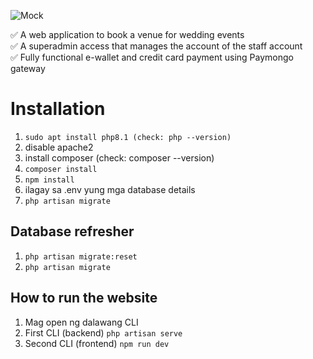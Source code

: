 ![Mock](https://github.com/RetroGhosty/Idyllic-Wedding/assets/54449218/438de10f-3e6f-4593-a22d-0563c1eb3075)

✅ A web application to book a venue for wedding events   
✅ A superadmin access that manages the account of the staff account   
✅ Fully functional e-wallet and credit card payment using Paymongo gateway   

# Installation

1. `sudo apt install php8.1 (check: php --version)`
2. disable apache2
3. install composer (check: composer --version)
4. `composer install`
5. `npm install`
6. ilagay sa .env yung mga database details
7. `php artisan migrate`

## Database refresher

1. `php artisan migrate:reset`
2. `php artisan migrate`

## How to run the website

1. Mag open ng dalawang CLI
2. First CLI (backend) `php artisan serve`
3. Second CLI (frontend) `npm run dev`
